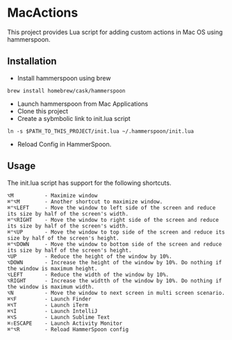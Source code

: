 # MacActions
This project provides Lua script for adding custom actions in Mac OS using hammerspoon. 

## Installation  

- Install hammerspoon using brew 
```
brew install homebrew/cask/hammerspoon
```
- Launch hammerspoon from Mac Applications 
- Clone this project 
- Create a sybmbolic link to init.lua script
```
ln -s $PATH_TO_THIS_PROJECT/init.lua ~/.hammerspoon/init.lua
```
- Reload Config in HammerSpoon. 

## Usage

The init.lua script has support for the following shortcuts. 

    ⌥M          - Maximize window
	⌘⌃⌥M        - Another shortcut to maximize window.
	⌘⌃⌥LEFT     - Move the window to left side of the screen and reduce its size by half of the screen's width.
	⌘⌃⌥RIGHT    - Move the window to right side of the screen and reduce its size by half of the screen's width.
	⌘⌃⌥UP       - Move the window to top side of the screen and reduce its size by half of the screen's height.
	⌘⌃⌥DOWN     - Move the window to bottom side of the screen and reduce its size by half of the screen's height.
	⌥UP         - Reduce the height of the window by 10%.
	⌥DOWN       - Increase the height of the window by 10%. Do nothing if the window is maximum height.
	⌥LEFT       - Reduce the width of the window by 10%.
	⌥RIGHT      - Increase the widtth of the window by 10%. Do nothing if the window is maximum width. 
	⌥N          - Move the window to next screen in multi screen scenario. 
	⌘⌥F         - Launch Finder 
	⌘⌥T         - Launch iTerm  
	⌘⌥I         - Launch IntelliJ
	⌘⌥S         - Launch Sublime Text
	⌘⇧ESCAPE    - Launch Activity Monitor
	⌘⌃⌥R        - Reload HammerSpoon config

